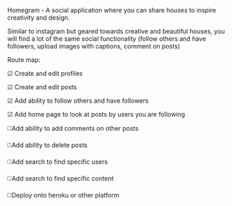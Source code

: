 Homegram - A social application where you can share houses to inspire creativity and design.

Similar to instagram but geared towards creative and beautiful houses, you will find a lot of the same social functionality (follow others and have followers, upload images with captions, comment on posts)

Route map:

☑ Create and edit profiles

☑ Create and edit posts

☑ Add ability to follow others and have followers

☑ Add home page to look at posts by users you are following

◻️Add ability to add comments on other posts

◻️Add ability to delete posts

◻️Add search to find specific users

◻️Add search to find specific content

◻️Deploy onto heroku or other platform
